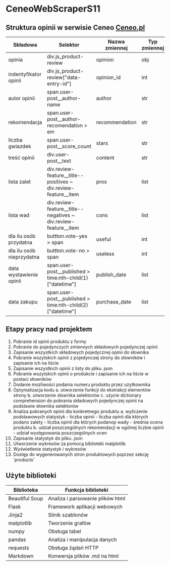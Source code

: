 # CeneoWebScraperS11

## Struktura opinii w serwisie Ceneo [Ceneo.pl](https://www.ceneo.pl/)

|Składowa|Selektor|Nazwa zmiennej|Typ zmiennej|
|--------|--------|--------------|------------|
|opinia|div.js_product-review|opinion|obj|
|indentyfikator opinii|div.js_product-review["data-entry-id"\]|opinion_id|int|
|autor opinii|span.user-post__author-name|author|str|
|rekomendacja|span.user-post__author-recomendation > em|recommendation|str|
|liczba gwiazdek|span.user-post__score_count|stars|str|
|treść opinii|div.user-post__text|content|str|
|lista zalet|div.review-feature__title--positives ~ div.review-feature__item|pros|list|
|lista wad|div.review-feature__title--negatives ~ div.review-feature__item|cons|list|
|dla ilu osób przydatna|buttton.vote-yes > span|useful|int|
|dla ilu osób nieprzydatna|buttton.vote-no > span|useless|int|
|data wystawienie opinii|span.user-post__published > time:nth-child(1)["datetime"]|publish_date|list|
|data zakupu|span.user-post__published > time:nth-child(2)["datetime"]|purchase_date|list|


## Etapy pracy nad projektem
1. Pobranie id opinii produktu z formy
2. Pobranie do pojedynczych zmiennych składowych pojedynczej opinii
3. Zapisanie wszystkich składowych pojedycznej opinii do słownika
4. Pobranie wszytskich opinii z pojedynczej strony do słowników i zapisanie ich na liście
5. Zapisanie wszystkich opinii z listy do pliku .json
6. Pobranie wszytskich opinii o produkcie i zapisanie ich na liście w postaci słowników
7. Dodanie mozliwości podania numeru produktu przez uzytkownika
8. Optymalizacja kodu
    a. utworzenie funkcji do ekstrakcji elementów strony
    b. utworzenie słownika selektorów
    c. użycie dictionary comprehension do pobrania składowych pojedynczej opinii na podstawie słownika selektorów
9. Analiza pobranych opinii dla konkretnego produktu
    a. wyliczenie podstawowych statystyk 
        - liczba opinii
        - liczba opinii dla których podano zalety
        - liczba opinii dla których podanop wady
        - średnia ocena produktu
    b. udział poszczególnych rekomendacji w ogólnej liczbie opinii
        - udział występowania poszczególnych ocen
10. Zapisanie statystyk do pliku .json
11. Utworzenie wykresów za pomocą biblioteki matplotlib
12. Wyświetlenie statystyk i wykresów
13. Dostęp do wygenerowanych stron produktowych poprzez sekcję 'products'



## Użyte biblioteki
|Biblioteka|Funkcja biblioteki|
|----------|------------------|
|Beautiful Soup|Analiza i parsowanie plików html|
|Flask|Framework aplikacji webowych|
|Jinja2|Silnik szablonów|
|matplotlib|Tworzenie grafów|
|numpy|Obsługa tabel|
|pandas|Analiza i manipulacja danych|
|requests|Obsługa żądań HTTP|
|Markdown|Konwersja plików .md na html|